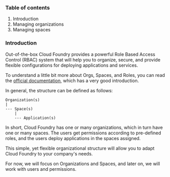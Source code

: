 ### Table of contents

1. Introduction
2. Managing organizations
3. Managing spaces

### Introduction

Out-of-the-box Cloud Foundry provides a powerful Role Based Access Control (RBAC) system that will help you to organize, secure, and provide flexible configurations for deploying applications and services.

To understand a little bit more about Orgs, Spaces, and Roles, you can read the [official documentation](https://docs.cloudfoundry.org/concepts/roles.html), which has a very good introduction.

In general, the structure can be defined as follows:

```
Organization(s)
|
--- Space(s)
    |
    --- Application(s)
```

In short, Cloud Foundry has one or many organizations, which in turn have one or many spaces. The users get permissions according to pre-defined roles, and the users deploy applications in the spaces assigned.

This simple, yet flexible organizational structure will allow you to adapt Cloud Foundry to your company's needs.

For now, we will focus on Organizations and Spaces, and later on, we will work with users and permissions.
